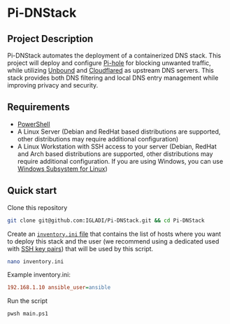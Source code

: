 # Pi-DNStack

## Project Description

Pi-DNStack automates the deployment of a containerized DNS stack. This project will deploy and configure [Pi-hole](https://docs.pi-hole.net) for blocking unwanted traffic, while utilizing [Unbound](https://unbound.docs.nlnetlabs.nl/en/latest/) and [Cloudflared](https://developers.cloudflare.com/1.1.1.1/encryption/dns-over-https/) as upstream DNS servers. This stack provides both DNS filtering and local DNS entry management while improving privacy and security.

## Requirements

-   [PowerShell](https://learn.microsoft.com/en-us/powershell/scripting/install/installing-powershell?view=powershell-7.4)
-   A Linux Server (Debian and RedHat based distributions are supported, other distributions may require additional configuration)
-   A Linux Workstation with SSH access to your server (Debian, RedHat and Arch based distributions are supported, other distributions may require additional configuration. If you are using Windows, you can use [Windows Subsystem for Linux](https://docs.microsoft.com/en-us/windows/wsl/install))

## Quick start

Clone this repository

```bash
git clone git@github.com:IGLADI/Pi-DNStack.git && cd Pi-DNStack
```

Create an [`inventory.ini` file](https://docs.ansible.com/ansible/latest/collections/ansible/builtin/ini_inventory.html) that contains the list of hosts where you want to deploy this stack and the user (we recommend using a dedicated used with [SSH key pairs](https://help.ubuntu.com/community/SSH/OpenSSH/Keys)) that will be used by this script.

```bash
nano inventory.ini
```

Example inventory.ini:

```ini
192.168.1.10 ansible_user=ansible
```

Run the script

```bash
pwsh main.ps1
```
